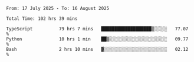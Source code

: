 <!--START_SECTION:waka-->

```abap
From: 17 July 2025 - To: 16 August 2025

Total Time: 102 hrs 39 mins

TypeScript          79 hrs 7 mins   ███████████████████▒░░░░░   77.07 %
Python              10 hrs 1 min    ██▒░░░░░░░░░░░░░░░░░░░░░░   09.77 %
Bash                2 hrs 10 mins   ▓░░░░░░░░░░░░░░░░░░░░░░░░   02.12 %
```

<!--END_SECTION:waka-->
